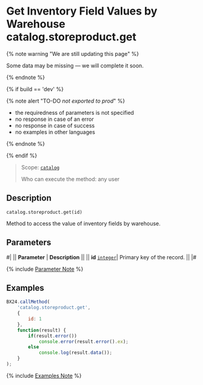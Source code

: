 # Get Inventory Field Values by Warehouse catalog.storeproduct.get

{% note warning "We are still updating this page" %}

Some data may be missing — we will complete it soon.

{% endnote %}

{% if build == 'dev' %}

{% note alert "TO-DO _not exported to prod_" %}

- the requiredness of parameters is not specified
- no response in case of an error
- no response in case of success
- no examples in other languages
  
{% endnote %}

{% endif %}

> Scope: [`catalog`](../../scopes/permissions.md)
>
> Who can execute the method: any user

## Description

```http
catalog.storeproduct.get(id)
```

Method to access the value of inventory fields by warehouse.

## Parameters

#|
|| **Parameter** | **Description** ||
|| **id** 
[`integer`](../../data-types.md)| Primary key of the record. ||
|#

{% include [Parameter Note](../../../_includes/required.md) %}

## Examples

```javascript
BX24.callMethod(
    'catalog.storeproduct.get',
    {
        id: 1
    },
    function(result) {
        if(result.error())
            console.error(result.error().ex);
        else
            console.log(result.data());
    }
);
```
{% include [Examples Note](../../../_includes/examples.md) %}